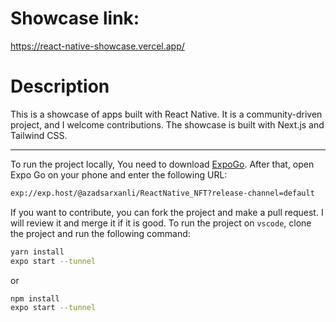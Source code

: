 # Showcase link:

https://react-native-showcase.vercel.app/

# Description

This is a showcase of apps built with React Native. It is a community-driven project, and I welcome contributions.
The showcase is built with Next.js and Tailwind CSS.

---

To run the project locally, You need to download [ExpoGo](https://play.google.com/store/apps/details?id=host.exp.exponent&hl=en&gl=US).
After that, open Expo Go on your phone and enter the following URL:

```bash
exp://exp.host/@azadsarxanli/ReactNative_NFT?release-channel=default
```

If you want to contribute, you can fork the project and make a pull request. I will review it and merge it if it is good.
To run the project on `vscode`, clone the project and run the following command:

```bash
yarn install
expo start --tunnel
```

or

```bash
npm install
expo start --tunnel
```

